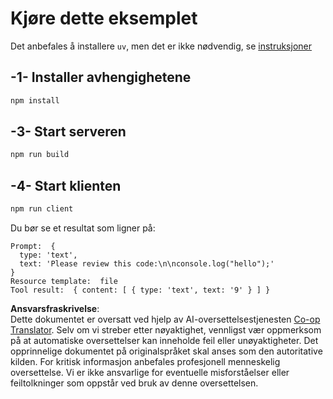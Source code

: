 <!--
CO_OP_TRANSLATOR_METADATA:
{
  "original_hash": "fae57a69c2b62cb7d92ff12da65f36c3",
  "translation_date": "2025-07-13T18:44:57+00:00",
  "source_file": "03-GettingStarted/02-client/solution/typescript/README.md",
  "language_code": "no"
}
-->
# Kjøre dette eksemplet

Det anbefales å installere `uv`, men det er ikke nødvendig, se [instruksjoner](https://docs.astral.sh/uv/#highlights)

## -1- Installer avhengighetene

```bash
npm install
```

## -3- Start serveren

```bash
npm run build
```

## -4- Start klienten

```sh
npm run client
```

Du bør se et resultat som ligner på:

```text
Prompt:  {
  type: 'text',
  text: 'Please review this code:\n\nconsole.log("hello");'
}
Resource template:  file
Tool result:  { content: [ { type: 'text', text: '9' } ] }
```

**Ansvarsfraskrivelse**:  
Dette dokumentet er oversatt ved hjelp av AI-oversettelsestjenesten [Co-op Translator](https://github.com/Azure/co-op-translator). Selv om vi streber etter nøyaktighet, vennligst vær oppmerksom på at automatiske oversettelser kan inneholde feil eller unøyaktigheter. Det opprinnelige dokumentet på originalspråket skal anses som den autoritative kilden. For kritisk informasjon anbefales profesjonell menneskelig oversettelse. Vi er ikke ansvarlige for eventuelle misforståelser eller feiltolkninger som oppstår ved bruk av denne oversettelsen.